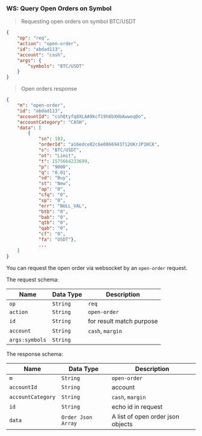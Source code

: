 ### WS: Query Open Orders on Symbol

> Requesting open orders on symbol BTC/USDT

```json
{
    "op": "req", 
    "action": "open-order", 
    "id": "abdad113", 
    "account": "cash", 
    "args": {
        "symbols": "BTC/USDT"
    }
}
```

> Open orders response

```json
{
    "m": "open-order", 
    "id": "abdad113", 
    "accountId": "cshQtyfq8XLAA9kcf19h8bXHbAwwoqDo", 
    "accountCategory": "CASH", 
    "data": [
        {
            "sn": 103, 
            "orderId": "a16edce82c6e0866943712UKrJP1HCA", 
            "s": "BTC/USDT", 
            "ot": "Limit", 
            "t": 1575664233699, 
            "p": "9000", 
            "q": "0.01", 
            "sd": "Buy", 
            "st": "New", 
            "ap": "0", 
            "cfq": "0", 
            "sp": "0", 
            "err": "NULL_VAL", 
            "btb": "0", 
            "bab": "0", 
            "qtb": "0", 
            "qab": "0", 
            "cf": "0", 
            "fa": "USDT"}, 
            ...
    ]
}
```

You can request the open order via websocket by an `open-order` request. 

The request schema:

 Name          | Data Type           | Description                
-------------- | ------------------- | -------------------------- 
 `op`          | `String`            | `req`                      
 `action`      | `String`            | `open-order`  
 `id`          | `String`            | for result match purpose
 `account`     | `String`            | `cash`, `margin`         
 `args:symbols`| `String`            | 


The response schema:

 Name               | Data Type             | Description                   
--------------------| --------------------- | ----------------------------- 
 `m`                | `String`              | `open-order`
 `accountId`        | `String`              | account  
 `accountCategory`  | `String`              | `cash`, `margin`
 `id`               | `String`              | echo id in request
 `data`             | `Order Json Array`    | A list of open order json objects        